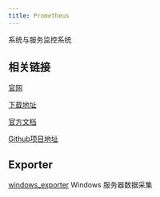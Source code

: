```yaml
---
title: Prometheus
---
```


系统与服务监控系统

## 相关链接

[官网](https://prometheus.io/)

[下载地址](https://prometheus.io/download/)

[官方文档](https://prometheus.io/docs/introduction/overview/)

[Github项目地址](https://github.com/prometheus/prometheushttps://github.com/prometheus/prometheus)

## Exporter

[windows_exporter](https://github.com/prometheus-community/windows_exporter) Windows
服务器数据采集

